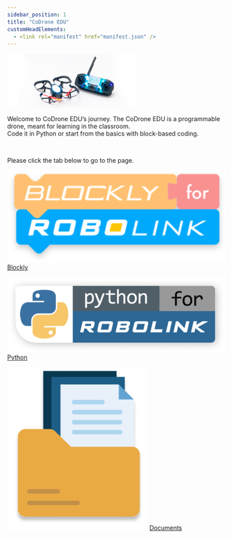 ```yaml
---
sidebar_position: 1
title: "CoDrone EDU"
customHeadElements:
  - <link rel="manifest" href="manifest.json" />
---
```


<div className='level1_body'>

<div className='level1_main_image'>

  <img src="/img/CDE/drone_remote-3.png" width="300px"/>

</div>

Welcome to CoDrone EDU’s journey. The CoDrone EDU is a programmable drone, meant for learning in the classroom.  
Code it in Python or start from the basics with block-based coding.  

<br />

Please click the tab below to go to the page.   

<div className='level_image_column'>

  [![blockly](/img/CDE/Blockly-logo.png)](/docs/CoDroneEDU/Blockly/)
  [Blockly](/docs/CoDroneEDU/Blockly/)

  [![python](/img/CDE/Python-logo.png)](/docs/CoDroneEDU/Python/)
  [Python](/docs/CoDroneEDU/Python/)

  [![documents](/img/CDE/document-main-icon.png)](/docs/CoDroneEDU/Documents/)
  [Documents](/docs/CoDroneEDU/Documents/)


</div>

</div>